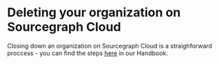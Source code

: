 # Deleting your organization on Sourcegraph Cloud

Closing down an organization on Sourcegraph Cloud is a straighforward proccess - you can find the steps [here](https://handbook.sourcegraph.com/departments/engineering/dev/process/cloud_processes/#closing-down-an-organization-on-sourcegraph-cloud) in our Handbook.
